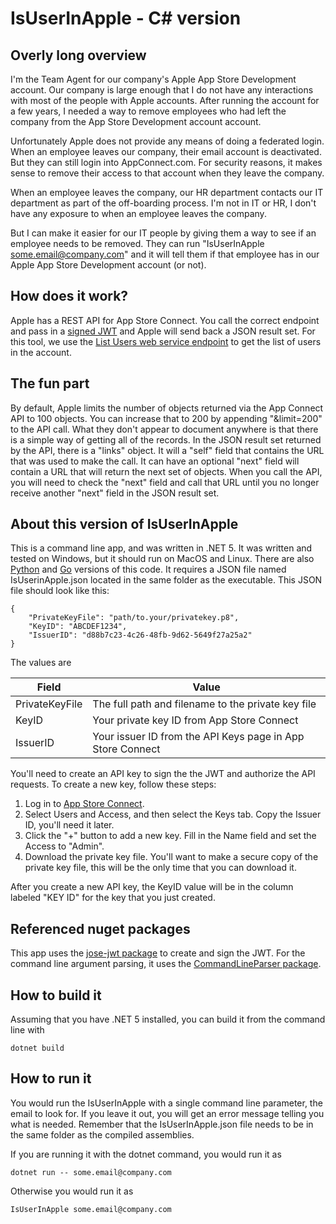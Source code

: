 # IsUserInApple - C# version
## Overly long overview
I'm the Team Agent for our company's Apple App Store Development account. Our company is large enough that I do not have any interactions with most of the people with Apple accounts. After running the account for a few years, I needed a way to remove employees who had left the company from the App Store Development account account.

Unfortunately Apple does not provide any means of doing a federated login. When an employee leaves our company, their email account is deactivated. But they can still login into AppConnect.com. For security reasons, it makes sense to remove their access to that account when they leave the company.

When an employee leaves the company, our HR department contacts our IT department as part of the off-boarding process. I'm not in IT or HR, I don't have any exposure to when an employee leaves the company.

But I can make it easier for our IT people by giving them a way to see if an employee needs to be removed.  They can run "IsUserInApple some.email@company.com" and it will tell them if that employee has in our Apple App Store Development account (or not).

## How does it work?
Apple has a REST API for App Store Connect. You call the correct endpoint and pass in a <a href="https://developer.apple.com/documentation/appstoreconnectapi/generating_tokens_for_api_requests" target="_blank">signed JWT</a> and Apple will send back a JSON result set. For this tool, we use the <a href="https://developer.apple.com/documentation/appstoreconnectapi/list_users" target="_blank">List Users web service endpoint</a> to get the list of users in the account.

## The fun part
By default, Apple limits the number of objects returned via the App Connect API to 100 objects. You can increase that to 200 by appending "&limit=200" to the API call. What they don't appear to document anywhere is that there is a simple way of getting all of the records. In the JSON result set returned by the API, there is a "links" object.  It will a "self" field that contains the URL that was used to make the call. It can have an optional "next" field will contain a URL that will return the next set of objects. When you call the API, you will need to check the "next" field and call that URL until you no longer receive another "next" field in the JSON result set.

## About this version of IsUserInApple
This is a command line app, and was written in .NET 5. It was written and tested on Windows, but it should run on MacOS and Linux. There are also <a href="https://github.com/anotherlab/IsUserinApple-python" target="_blank">Python</a> and <a href="https://github.com/anotherlab/IsUserInApple-golang" target="_blank">Go</a> versions of this code. It requires a JSON file named IsUserinApple.json located in the same folder as the executable. This JSON file should look like this:

    {
        "PrivateKeyFile": "path/to.your/privatekey.p8",
        "KeyID": "ABCDEF1234",
        "IssuerID": "d88b7c23-4c26-48fb-9d62-5649f27a25a2"
    }

The values are

| Field          | Value                                    |
|----------------|------------------------------------------|
| PrivateKeyFile | The full path and filename to the private key file |
| KeyID | Your private key ID from App Store Connect |
| IssuerID | Your issuer ID from the API Keys page in App Store Connect |

You'll need to create an API key to sign the the JWT and authorize the API requests. To create a new key, follow these steps:

1. Log in to <a href="https://appstoreconnect.apple.com/" target="_blank">App Store Connect</a>.
2. Select Users and Access, and then select the Keys tab.  Copy the Issuer ID, you'll need it later.
3. Click the "+" button to add a new key. Fill in the Name field and set the Access to "Admin".
4. Download the private key file. You'll want to make a secure copy of the private key file, this will be the only time that you can download it.

After you create a new API key, the KeyID value will be in the column labeled "KEY ID" for the key that you just created.

## Referenced nuget packages
This app uses the <a href="https://www.nuget.org/packages/jose-jwt/" target="_blank">jose-jwt package</a> to create and sign the JWT.  For the command line argument parsing, it uses the <a href="https://www.nuget.org/packages/CommandLineParser/2.8.0" target="_blank">CommandLineParser package</a>.

## How to build it
Assuming that you have .NET 5 installed, you can build it from the command line with

`dotnet build`

## How to run it
You would run the IsUserInApple with a single command line parameter, the email to look for. If you leave it out, you will get an error message telling you what is needed. Remember that the IsUserInApple.json file needs to be in the same folder as the compiled assemblies.

If you are running it with the dotnet command, you would run it as

`dotnet run -- some.email@company.com`

Otherwise you would run it as

`IsUserInApple some.email@company.com`
